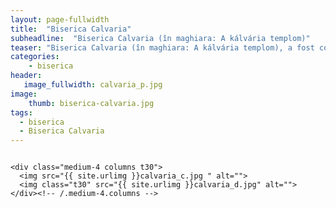 ```yaml
---
layout: page-fullwidth
title:  "Biserica Calvaria"
subheadline:  "Biserica Calvaria (în maghiara: A kálvária templom)"
teaser: "Biserica Calvaria (în maghiara: A kálvária templom), a fost construita între anii 1841-1842"
categories:
    - biserica
header:
   image_fullwidth: calvaria_p.jpg 
image:
    thumb: biserica-calvaria.jpg   
tags:
  - biserica
  - Biserica Calvaria
---
```

<div class="row">
    <div class="medium-10 columns t50">
    <img src="{{ site.urlimg }}calvaria_p.jpg" alt="">
    </div><!-- /.medium-4.columns -->

<div class="row">
    <div class="medium-8 columns t30">
    <img src="{{ site.urlimg }}biserica-calvaria.jpg " alt="">
    </div><!-- /.medium-8.columns -->

    <div class="medium-4 columns t30">
      <img src="{{ site.urlimg }}calvaria_c.jpg " alt="">
      <img class="t30" src="{{ site.urlimg }}calvaria_d.jpg" alt="">
    </div><!-- /.medium-4.columns -->

</div><!-- /.row -->
